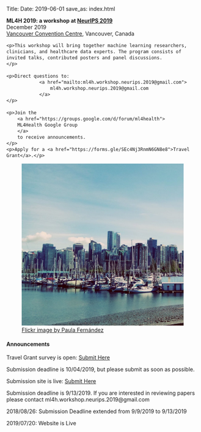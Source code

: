 Title:
Date: 2019-06-01
save_as: index.html

<div class="container">

<div class="row">
<div class="col-md-7">
    <p>
        <b>
            ML4H 2019: a workshop at
            <a href="https://neurips.cc">NeurIPS 2019</a>
        </b> <br>
    December 2019 <br>
    <a href="https://www.google.com/maps/place/Vancouver+Convention+Centre/@49.2883436,-123.1153855,15z/data=!4m2!3m1!1s0x0:0xd3c5f7bc5d72768d?sa=X&ved=2ahUKEwjR0ZLbl93jAhWIY98KHbJLBr8Q_BIwF3oECAoQCA"> Vancouver Convention Centre</a>, Vancouver, Canada
    </p>

    <p>This workshop will bring together machine learning researchers, clinicians, and healthcare data experts. The program consists of invited talks, contributed posters and panel discussions.
    </p>

    <p>Direct questions to:
                <a href="mailto:ml4h.workshop.neurips.2019@gmail.com">
                    ml4h.workshop.neurips.2019@gmail.com
                </a>
    </p>        

    <p>Join the
        <a href="https://groups.google.com/d/forum/ml4health">
        ML4Health Google Group
        </a>
        to receive announcements.
    </p>
    <p>Apply for a <a href="https://forms.gle/SEc4Nj3RnmN6GN8e8">Travel Grant</a>.</p>
</div>

<div class="col-md-5" style="padding-left: 0px;  padding-right: 0px;">
<figure class="figure">
<img
    src="images/vancouver_500x500.jpg"
    class="img-fluid"
    alt="Photo of Montreal downtown.">
<figcaption class="figure-caption">
    <a href="https://www.flickr.com/photos/paula_fdez_servera/">
        Flickr image by Paula Fernández</a>
</figcaption>
</figure>
</div>
</div>

<h4>Announcements</h4>
<div class="row">
<div class="alert alert-info" role="alert">
<p> Travel Grant survey is open: <a href="https://forms.gle/SEc4Nj3RnmN6GN8e8"> Submit Here </a>
<p> Submission deadline is 10/04/2019, but please submit as soon as possible.
<emph>
</emph>
</p>
</div>
</div>

<div class="row">
<div class="alert alert-info" role="alert">
<p> Submission site is live: <a href="https://cmt3.research.microsoft.com/ML4H2019/"> Submit Here </a>
<p> Submission deadline is 9/13/2019. If you are interested in reviewing papers please contact ml4h.workshop.neurips.2019@gmail.com
<emph>
</emph>
</p>
</div>
</div>

<div class="row">
<div class="alert alert-info" role="alert">
<p> 2018/08/26: Submission Deadline extended from 9/9/2019 to 9/13/2019
<emph>
</emph>
</p>
</div>
</div>

<div class="row">
<div class="alert alert-info" role="alert">
<p>  2019/07/20: Website is Live
<emph>
</emph>
</p>
</div>
</div>
